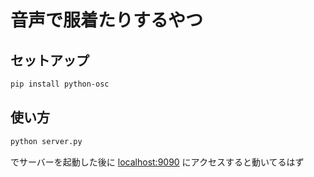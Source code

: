 # 音声で服着たりするやつ

## セットアップ

```sh
pip install python-osc
```

## 使い方

```sh
python server.py
```

でサーバーを起動した後に
[localhost:9090](http://localhost:9090)
にアクセスすると動いてるはず
